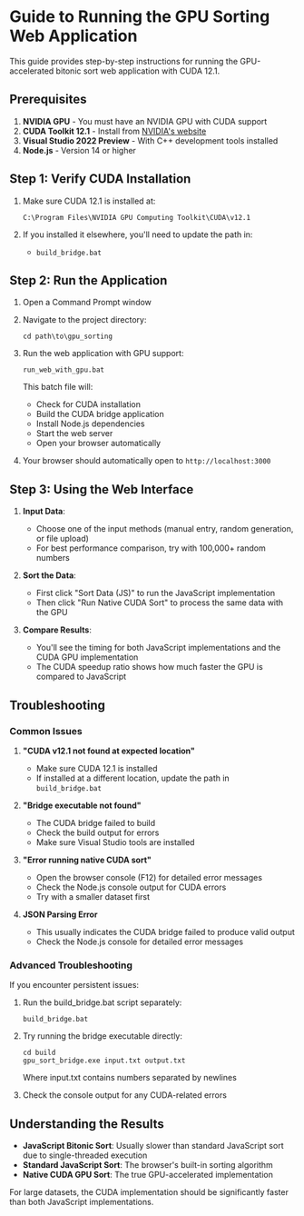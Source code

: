 # Guide to Running the GPU Sorting Web Application

This guide provides step-by-step instructions for running the GPU-accelerated bitonic sort web application with CUDA 12.1.

## Prerequisites

1. **NVIDIA GPU** - You must have an NVIDIA GPU with CUDA support
2. **CUDA Toolkit 12.1** - Install from [NVIDIA's website](https://developer.nvidia.com/cuda-12-1-0-download-archive)
3. **Visual Studio 2022 Preview** - With C++ development tools installed
4. **Node.js** - Version 14 or higher

## Step 1: Verify CUDA Installation

1. Make sure CUDA 12.1 is installed at:
   ```
   C:\Program Files\NVIDIA GPU Computing Toolkit\CUDA\v12.1
   ```

2. If you installed it elsewhere, you'll need to update the path in:
   - `build_bridge.bat`

## Step 2: Run the Application

1. Open a Command Prompt window
2. Navigate to the project directory:
   ```
   cd path\to\gpu_sorting
   ```
3. Run the web application with GPU support:
   ```
   run_web_with_gpu.bat
   ```
   
   This batch file will:
   - Check for CUDA installation
   - Build the CUDA bridge application
   - Install Node.js dependencies
   - Start the web server
   - Open your browser automatically

4. Your browser should automatically open to `http://localhost:3000`

## Step 3: Using the Web Interface

1. **Input Data**:
   - Choose one of the input methods (manual entry, random generation, or file upload)
   - For best performance comparison, try with 100,000+ random numbers

2. **Sort the Data**:
   - First click "Sort Data (JS)" to run the JavaScript implementation
   - Then click "Run Native CUDA Sort" to process the same data with the GPU
   
3. **Compare Results**:
   - You'll see the timing for both JavaScript implementations and the CUDA GPU implementation
   - The CUDA speedup ratio shows how much faster the GPU is compared to JavaScript

## Troubleshooting

### Common Issues

1. **"CUDA v12.1 not found at expected location"**
   - Make sure CUDA 12.1 is installed
   - If installed at a different location, update the path in `build_bridge.bat`

2. **"Bridge executable not found"**
   - The CUDA bridge failed to build
   - Check the build output for errors
   - Make sure Visual Studio tools are installed

3. **"Error running native CUDA sort"**
   - Open the browser console (F12) for detailed error messages
   - Check the Node.js console output for CUDA errors
   - Try with a smaller dataset first

4. **JSON Parsing Error**
   - This usually indicates the CUDA bridge failed to produce valid output
   - Check the Node.js console for detailed error messages

### Advanced Troubleshooting

If you encounter persistent issues:

1. Run the build_bridge.bat script separately:
   ```
   build_bridge.bat
   ```

2. Try running the bridge executable directly:
   ```
   cd build
   gpu_sort_bridge.exe input.txt output.txt
   ```
   Where input.txt contains numbers separated by newlines

3. Check the console output for any CUDA-related errors

## Understanding the Results

- **JavaScript Bitonic Sort**: Usually slower than standard JavaScript sort due to single-threaded execution
- **Standard JavaScript Sort**: The browser's built-in sorting algorithm
- **Native CUDA GPU Sort**: The true GPU-accelerated implementation

For large datasets, the CUDA implementation should be significantly faster than both JavaScript implementations. 